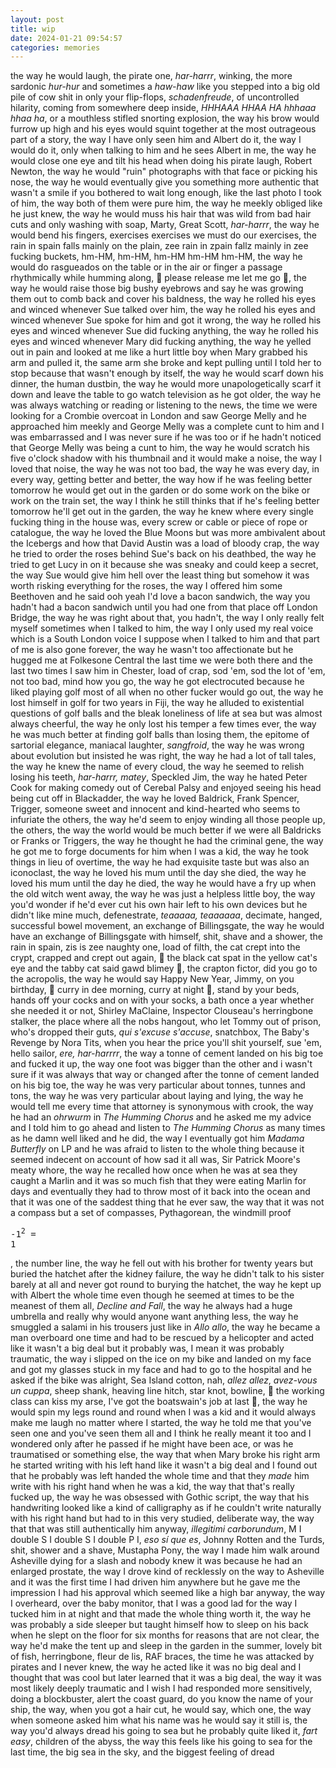 ```yaml
---
layout: post
title: wip
date: 2024-01-21 09:54:57
categories: memories
---
```


the way he would laugh, the pirate one, *har-harrr*, winking, the more sardonic *hur-hur* and sometimes a *haw-haw* like you stepped into a big old pile of cow shit in only your flip-flops, *schadenfreude*, of uncontrolled hilarity, coming from somewhere deep inside, *HHHAAA HHAA HA hhhaaa hhaa ha*, or a mouthless stifled snorting explosion, the way his brow would furrow up high and his eyes would squint together at the most outrageous part of a story, the way I have only seen him and Albert do it, the way I would do it, only when talking to him and he sees Albert in me, the way he would close one eye and tilt his head when doing his pirate laugh, Robert Newton, the way he would "ruin" photographs with that face or picking his nose, the way he would eventually give you something more authentic that wasn't a smile if you bothered to wait long enough, like the last photo I took of him, the way both of them were pure him, the way he meekly obliged like he just knew, the way he would muss his hair that was wild from bad hair cuts and only washing with soap, Marty, Great Scott, *har-harrr*, the way he would bend his fingers, exercises exercises we must do our exercises, the rain in spain falls mainly on the plain, zee rain in zpain fallz mainly in zee fucking buckets, hm-HM, hm-HM, hm-HM hm-HM hm-HM, the way he would do rasgueados on the table or in the air or finger a passage rhythmically while humming along, 🎵 please release me let me go 🎵, the way he would raise those big bushy eyebrows and say he was growing them out to comb back and cover his baldness, the way he rolled his eyes and winced whenever Sue talked over him, the way he rolled his eyes and winced whenever Sue spoke for him and got it wrong, the way he rolled his eyes and winced whenever Sue did fucking anything, the way he rolled his eyes and winced whenever Mary did fucking anything, the way he yelled out in pain and looked at me like a hurt little boy when Mary grabbed his arm and pulled it, the same arm she broke and kept pulling until I told her to stop because that wasn't enough by itself, the way he would scarf down his dinner, the human dustbin, the way he would more unapologetically scarf it down and leave the table to go watch television as he got older, the way he was always watching or reading or listening to the news, the time we were looking for a Crombie overcoat in London and saw George Melly and he approached him meekly and George Melly was a complete cunt to him and I was embarrassed and I was never sure if he was too or if he hadn't noticed that George Melly was being a cunt to him, the way he would scratch his five o'clock shadow with his thumbnail and it would make a noise, the way I loved that noise, the way he was not too bad, the way he was every day, in every way, getting better and better, the way how if he was feeling better tomorrow he would get out in the garden or do some work on the bike or work on the train set, the way I think he still thinks that if he's feeling better tomorrow he'll get out in the garden, the way he knew where every single fucking thing in the house was, every screw or cable or piece of rope or catalogue, the way he loved the Blue Moons but was more ambivalent about the Icebergs and how that David Austin was a load of bloody crap, the way he tried to order the roses behind Sue's back on his deathbed, the way he tried to get Lucy in on it because she was sneaky and could keep a secret, the way Sue would give him hell over the least thing but somehow it was worth risking everything for the roses, the way I offered him some Beethoven and he said ooh yeah I'd love a bacon sandwich, the way you hadn't had a bacon sandwich until you had one from that place off London Bridge, the way he was right about that, you hadn't, the way I only really felt myself sometimes when I talked to him, the way I only used my real voice which is a South London voice I suppose when I talked to him and that part of me is also gone forever, the way he wasn't too affectionate but he hugged me at Folkesone Central the last time we were both there and the last two times I saw him in Chester, load of crap, sod 'em, sod the lot of 'em, not too bad, mind how you go, the way he got electrocuted because he liked playing golf most of all when no other fucker would go out, the way he lost himself in golf for two years in Fiji, the way he alluded to existential questions of golf balls and the bleak loneliness of life at sea but was almost always cheerful, the way he only lost his temper a few times ever, the way he was much better at finding golf balls than losing them, the epitome of sartorial elegance, maniacal laughter, *sangfroid*, the way he was wrong about evolution but insisted he was right, the way he had a lot of tall tales, the way he knew the name of every cloud, the way he seemed to relish losing his teeth, *har-harrr, matey*, Speckled Jim, the way he hated Peter Cook for making comedy out of Cerebal Palsy and enjoyed seeing his head being cut off in Blackadder, the way he loved Baldrick, Frank Spencer, Trigger, someone sweet and innocent and kind-hearted who seems to infuriate the others, the way he'd seem to enjoy winding all those people up, the others, the way the world would be much better if we were all Baldricks or Franks or Triggers, the way he thought he had the criminal gene, the way he got me to forge documents for him when I was a kid, the way he took things in lieu of overtime, the way he had exquisite taste but was also an iconoclast, the way he loved his mum until the day she died, the way he loved his mum until the day he died, the way he would have a fry up when the old witch went away, the way he was just a helpless little boy, the way you'd wonder if he'd ever cut his own hair left to his own devices but he didn't like mine much, defenestrate, *teaaaaa, teaaaaaa*, decimate, hanged, successful bowel movement, an exchange of Billingsgate, the way he would have an exchange of Billingsgate with himself, shit, shave and a shower, the rain in spain, zis is zee naughty one, load of filth, the cat crept into the crypt, crapped and crept out again, 🎵 the black cat spat in the yellow cat's eye and the tabby cat said gawd blimey 🎵, the crapton fictor, did you go to the acropolis, the way he would say Happy New Year, Jimmy, on you birthday, 🎵 curry in dee morning, curry at night 🎵, stand by your beds, hands off your cocks and on with your socks, a bath once a year whether she needed it or not, Shirley MaClaine, Inspector Clouseau's herringbone stalker, the place where all the nobs hangout, who let Tommy out of prison, who's dropped their guts, *qui s'excuse s'accuse*, snatchbox, The Baby's Revenge by Nora Tits, when you hear the price you'll shit yourself, sue 'em, hello sailor, *ere, har-harrrr*, the way a tonne of cement landed on his big toe and fucked it up, the way one foot was bigger than the other and i wasn't sure if it was always that way or changed after the tonne of cement landed on his big toe, the way he was very particular about tonnes, tunnes and tons, the way he was very particular about laying and lying, the way he would tell me every time that attorney is synonymous with crook, the way he had an *ohrwurm* in *The Humming Chorus* and he asked me my advice and I told him to go ahead and listen to *The Humming Chorus* as many times as he damn well liked and he did, the way I eventually got him *Madama Butterfly* on LP and he was afraid to listen to the whole thing because it seemed indecent on account of how sad it all was, Sir Patrick Moore's meaty whore, the way he recalled how once when he was at sea they caught a Marlin and it was so much fish that they were eating Marlin for days and eventually they had to throw most of it back into the ocean and that it was one of the saddest thing that he ever saw, the way that it was not a compass but a set of compasses, Pythagorean, the windmill proof <pre>-1<sup>2</sup> = 1</pre>, the number line, the way he fell out with his brother for twenty years but buried the hatchet after the kidney failure, the way he didn't talk to his sister barely at all and never got round to burying the hatchet, the way he kept up with Albert the whole time even though he seemed at times to be the meanest of them all, *Decline and Fall*, the way he always had a huge umbrella and really why would anyone want anything less, the way he smuggled a salami in his trousers just like in *Allo allo*, the way he became a man overboard one time and had to be rescued by a helicopter and acted like it wasn't a big deal but it probably was, I mean it was probably traumatic, the way i slipped on the ice on my bike and landed on my face and got my glasses stuck in my face and had to go to the hospital and he asked if the bike was alright, Sea Island cotton, nah, *allez allez*, *avez-vous un cuppa*, sheep shank, heaving line hitch, star knot, bowline, 🎵 the working class can kiss my arse, I've got the boatswain's job at last 🎵, the way he would spin my legs round and round when I was a kid and it would always make me laugh no matter where I started, the way he told me that you've seen one and you've seen them all and I think he really meant it too and I wondered only after he passed if he might have been ace, or was he traumatised or something else, the way that when Mary broke his right arm he started writing with his left hand like it wasn't a big deal and I found out that he probably was left handed the whole time and that they *made* him write with his right hand when he was a kid, the way that that's really fucked up, the way he was obsessed with Gothic script, the way that his handwriting looked like a kind of calligraphy as if he couldn't write naturally with his right hand but had to in this very studied, deliberate way, the way that that was still authentically him anyway, *illegitimi carborundum*, M I double S I double S I double P I, *eso sí que es*, Johnny Rotten and the Turds, shit, shower and a shave, Mustapha Pony, the way I made him walk around Asheville dying for a slash and nobody knew it was because he had an enlarged prostate, the way I drove kind of recklessly on the way to Asheville and it was the first time I had driven him anywhere but he gave me the impression I had his approval which seemed like a high bar anyway, the way I overheard, over the baby monitor, that I was a good lad for the way I tucked him in at night and that made the whole thing worth it, the way he was probably a side sleeper but taught himself how to sleep on his back when he slept on the floor for six months for reasons that are not clear, the way he'd make the tent up and sleep in the garden in the summer, lovely bit of fish, herringbone, fleur de lis, RAF braces, the time he was attacked by pirates and I never knew, the way he acted like it was no big deal and I thought that was cool but later learned that it was a big deal, the way it was most likely deeply traumatic and I wish I had responded more sensitively, doing a blockbuster, alert the coast guard, do you know the name of your ship, the way, when you got a hair cut, he would say, which one, the way when someone asked him what his name was he would say it still is, the way you'd always dread his going to sea but he probably quite liked it, *fart easy*, children of the abyss, the way this feels like his going to sea for the last time, the big sea in the sky, and the biggest feeling of dread
